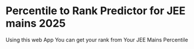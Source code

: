 # Percentile to Rank Predictor for JEE mains 2025
Using this web App You can get your rank from Your JEE Mains Percentile